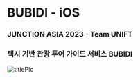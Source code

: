 # BUBIDI - iOS

### JUNCTION ASIA 2023 - Team UNIFT

### 택시 기반 관광 투어 가이드 서비스 BUBIDI

![titlePic](https://github.com/JUNCTION-ASIA-2023-UNIFT/iOS/assets/89764127/2300548f-8eb9-4ab9-9d21-94e11bd15800)

